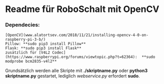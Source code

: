 # Readme für RoboSchalt mit OpenCV
### Dependecies:

    [OpenCV](www.alatortsev.com/2018/11/21/installing-opencv-4-0-on-raspberry-pi-3-b/)
    Pillow: **sudo pip3 install Pillow**
    Flask: **sudo pip3 install Flask**
    zusätzlich für [V4L2 Codec](https://www.raspberrypi.org/forums/viewtopic.php?t=62364):  **sudo modprobe bcm2835-v4l2**

Grundsätzlich werden alle Skripte mit **./skriptname.py** oder **python3 skriptname.py** gestartet, lediglich *webservice.py* erfordert **sudo**.

